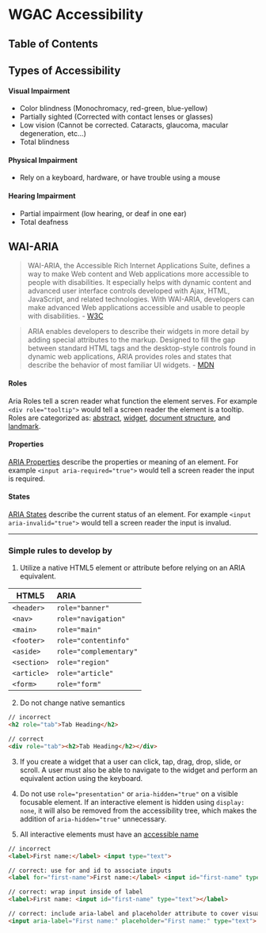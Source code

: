 # WGAC Accessibility

## Table of Contents

## Types of Accessibility

#### Visual Impairment
- Color blindness (Monochromacy, red-green, blue-yellow)
- Partially sighted (Corrected with contact lenses or glasses)
- Low vision (Cannot be corrected. Cataracts, glaucoma, macular degeneration, etc…)
- Total blindness

#### Physical Impairment
- Rely on a keyboard, hardware, or have trouble using a mouse

#### Hearing Impairment
- Partial impairment (low hearing, or deaf in one ear)
- Total deafness

## WAI-ARIA

> WAI-ARIA, the Accessible Rich Internet Applications Suite, defines a way to make Web content and Web applications more accessible to people with disabilities. It especially helps with dynamic content and advanced user interface controls developed with Ajax, HTML, JavaScript, and related technologies. With WAI-ARIA, developers can make advanced Web applications accessible and usable to people with disabilities. - [W3C](https://www.w3.org/WAI/intro/aria)

> ARIA enables developers to describe their widgets in more detail by adding special attributes to the markup. Designed to fill the gap between standard HTML tags and the desktop-style controls found in dynamic web applications, ARIA provides roles and states that describe the behavior of most familiar UI widgets. - [MDN](https://developer.mozilla.org/en-US/docs/Web/Accessibility/An_overview_of_accessible_web_applications_and_widgets)

#### Roles
Aria Roles tell a scren reader what function the element serves. For example `<div role="tooltip">` would tell a screen reader the element is a tooltip. Roles are categorized as: [abstract](https://www.w3.org/TR/wai-aria/roles#abstract_roles), [widget](https://www.w3.org/TR/wai-aria/roles#widget_roles), [document structure](https://www.w3.org/TR/wai-aria/roles#document_structure_roles), and [landmark](https://www.w3.org/TR/wai-aria/roles#landmark_roles).

#### Properties
[ARIA Properties](https://www.w3.org/TR/wai-aria/states_and_properties) describe the properties or meaning of an element. For example `<input aria-required="true">` would tell a screen reader the input is required.

#### States
[ARIA States](https://www.w3.org/TR/wai-aria/states_and_properties) describe the current status of an element. For example `<input aria-invalid="true">` would tell a screen reader the input is invalud.

---

### Simple rules to develop by

1. Utilize a native HTML5 element or attribute before relying on an ARIA equivalent.

| HTML5       | ARIA                  |
| ----------- | :---------------------|
| `<header>`  | `role="banner"`       |
| `<nav>`     | `role="navigation"`   |
| `<main>`    | `role="main"`         |
| `<footer>`  | `role="contentinfo"`  |
| `<aside>`   | `role="complementary"`|
| `<section>` | `role="region"`       |
| `<article>` | `role="article"`      |
| `<form>`    | `role="form"`         |

2. Do not change native semantics 
```html
// incorrect
<h2 role="tab">Tab Heading</h2>

// correct
<div role="tab"><h2>Tab Heading</h2></div>
```

3. If you create a widget that a user can click, tap, drag, drop, slide, or scroll. A user must also be able to navigate to the widget and perform an equivalent action using the keyboard.

4. Do not use `role="presentation"` or `aria-hidden="true"` on a visible focusable element. If an interactive element is hidden using `display: none`, it will also be removed from the accessibility tree, which makes the addition of `aria-hidden="true"` unnecessary.

5. All interactive elements must have an [accessible name](http://www.w3.org/TR/accname-aam-1.1/#dfn-accessible-name)

```html
// incorrect
<label>First name:</label> <input type="text">

// correct: use for and id to associate inputs
<label for="first-name">First name:</label> <input id="first-name" type="text">

// correct: wrap input inside of label
<label>First name: <input id="first-name" type="text"></label>

// correct: include aria-label and placeholder attribute to cover visually and hearing impaired
<input aria-label="First name:" placeholder="First name:" type="text">
```